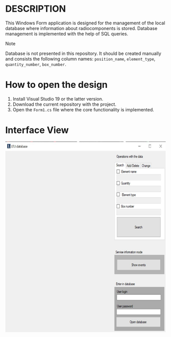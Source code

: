 # DESCRIPTION
This Windows Form application is designed for the management of the local database where information about radiocomponents is stored. Database management is implemented with the help of SQL queries.

>[!NOTE]
> Database is not presented in this repository. It should be created manually and consists the following column names: `position_name`, `element_type`, `quantity_number`, `box_number`.

# How to open the design
1. Install Visual Studio 19 or the latter version.
2. Download the current repository with the project.
3. Open the `Form1.cs` file where the core functionality is implemented.

# Interface View
<img src="https://github.com/mrv-king/database-example/blob/main/interface_database.JPG" width="550" height="600">
